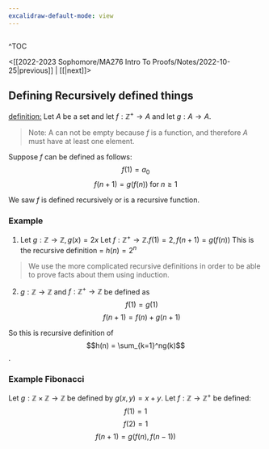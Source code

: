 ```yaml
---
excalidraw-default-mode: view
---
```



```toc

```

^TOC

<[[2022-2023 Sophomore/MA276 Intro To Proofs/Notes/2022-10-25|previous]] | [[|next]]>

## Defining Recursively defined things

<u>definition:</u> Let $A$ be a set and let $f:\mathbb{Z}^+\to A$ and let $g:A\to A$.
> Note: A can not be empty because $f$ is a function, and therefore $A$ must have at least one element.

Suppose $f$ can be defined as follows:
$$f(1) = a_0$$
$$f(n+1) = g(f(n)) \;\text{for}\;n\geq 1$$

We saw $f$ is defined recursively or is a recursive function.


### Example

1. Let $g:\mathbb{Z}\to\mathbb{Z}, g(x) = 2x$
	Let $f:\mathbb{Z}^+\to \mathbb{Z}. f(1) = 2, f(n+1) = g(f(n))$
	This is the recursive definition  = $h(n) = 2^n$

> We use the more complicated recursive definitions in order to be able to prove facts about them using induction.

2. $g:\mathbb{Z}\to\mathbb{Z}$ and $f:\mathbb{Z}^+\to\mathbb{Z}$ be defined as
$$f(1) = g(1)$$
$$f(n+1) = f(n)+g(n+1)$$

So this is recursive definition of $$h(n) = \sum_{k=1}^ng(k)$$.


### Example Fibonacci
Let $g: \mathbb{Z}\times\mathbb{Z} \to \mathbb{Z}$ be defined by $g(x,y) = x+y.$ 
Let $f:\mathbb{Z}\to\mathbb{Z}^+$ be defined:
$$f(1) = 1$$
$$f(2) = 1$$
$$f(n+1) = g(f(n),f(n-1))$$

###